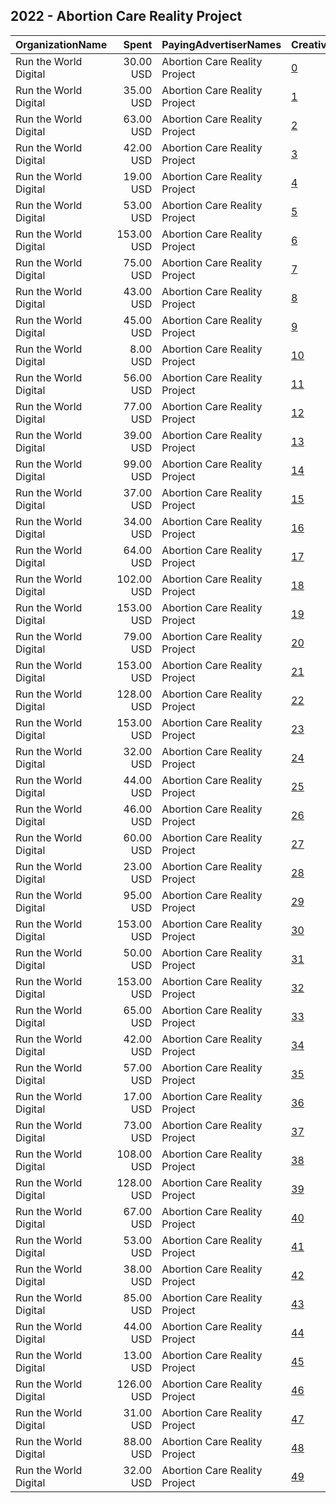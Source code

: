 ## 2022 - Abortion Care Reality Project 
|OrganizationName|Spent|PayingAdvertiserNames|CreativeUrls|Impressions|Genders|AgeBrackets|CountryCodes|BillingAddresses|CandidateBallotInformation|
|:---|---:|:---|:---|---:|:---|:---|:---|:---|:---|
|Run the World Digital|30.00 USD|Abortion Care Reality Project|[0](https://www.snap.com/political-ads/asset/1c1b0d847f4817d5d42856546999cd9d14d96d437afa2b70b5e51264d724ff52?mediaType=mp4)|1,258|FEMALE|18+|united states|"1324 Spaight St,Madison,53703,US"|Abortion Care Reality Project|
|Run the World Digital|35.00 USD|Abortion Care Reality Project|[1](https://www.snap.com/political-ads/asset/1c1b0d847f4817d5d42856546999cd9d14d96d437afa2b70b5e51264d724ff52?mediaType=mp4)|1,261|FEMALE|18+|united states|"1324 Spaight St,Madison,53703,US"|Abortion Care Reality Project|
|Run the World Digital|63.00 USD|Abortion Care Reality Project|[2](https://www.snap.com/political-ads/asset/1c1b0d847f4817d5d42856546999cd9d14d96d437afa2b70b5e51264d724ff52?mediaType=mp4)|2,062|FEMALE|18+|united states|"1324 Spaight St,Madison,53703,US"|Abortion Care Reality Project|
|Run the World Digital|42.00 USD|Abortion Care Reality Project|[3](https://www.snap.com/political-ads/asset/82cc72330fd0bc98aa0e1356c4b52a25076f6a29dddb2d246ea642c433df4b10?mediaType=mp4)|1,793|FEMALE|18+|united states|"1324 Spaight St,Madison,53703,US"|Abortion Care Reality Project|
|Run the World Digital|19.00 USD|Abortion Care Reality Project|[4](https://www.snap.com/political-ads/asset/8cac2a629cbc593c65d0d29eb927ada447538bbdb52c225c3ef15a82a64a2134?mediaType=mp4)|554|FEMALE|18+|united states|"1324 Spaight St,Madison,53703,US"|Abortion Care Reality Project|
|Run the World Digital|53.00 USD|Abortion Care Reality Project|[5](https://www.snap.com/political-ads/asset/961e09ec3246ff4e4ac8e11a4064fc6f12aaa35ea8540cebffa4cf54f3ae45ff?mediaType=mp4)|1,773|FEMALE|18+|united states|"1324 Spaight St,Madison,53703,US"|Abortion Care Reality Project|
|Run the World Digital|153.00 USD|Abortion Care Reality Project|[6](https://www.snap.com/political-ads/asset/2b5a1ff579034d3679dc5cf7baac77e02d8177c4de6fa2fca77db52e88edf955?mediaType=mp4)|5,304|FEMALE|18+|united states|"1324 Spaight St,Madison,53703,US"|Abortion Care Reality Project|
|Run the World Digital|75.00 USD|Abortion Care Reality Project|[7](https://www.snap.com/political-ads/asset/1c1b0d847f4817d5d42856546999cd9d14d96d437afa2b70b5e51264d724ff52?mediaType=mp4)|2,543|FEMALE|18+|united states|"1324 Spaight St,Madison,53703,US"|Abortion Care Reality Project|
|Run the World Digital|43.00 USD|Abortion Care Reality Project|[8](https://www.snap.com/political-ads/asset/8cac2a629cbc593c65d0d29eb927ada447538bbdb52c225c3ef15a82a64a2134?mediaType=mp4)|1,446|FEMALE|18+|united states|"1324 Spaight St,Madison,53703,US"|Abortion Care Reality Project|
|Run the World Digital|45.00 USD|Abortion Care Reality Project|[9](https://www.snap.com/political-ads/asset/1c1b0d847f4817d5d42856546999cd9d14d96d437afa2b70b5e51264d724ff52?mediaType=mp4)|1,144|FEMALE|18+|united states|"1324 Spaight St,Madison,53703,US"|Abortion Care Reality Project|
|Run the World Digital|8.00 USD|Abortion Care Reality Project|[10](https://www.snap.com/political-ads/asset/1c019fa03e71aadeaf6b3c134f1fc870a8fee713d0bb524ac0e6561d27be6332?mediaType=mp4)|255|FEMALE|18+|united states|"1324 Spaight St,Madison,53703,US"|Abortion Care Reality Project|
|Run the World Digital|56.00 USD|Abortion Care Reality Project|[11](https://www.snap.com/political-ads/asset/ef1714d9d974e25c68d7afe178e10dcf3dc592aa5884678deaff5bf3459b5c69?mediaType=mp4)|2,036|FEMALE|18+|united states|"1324 Spaight St,Madison,53703,US"|Abortion Care Reality Project|
|Run the World Digital|77.00 USD|Abortion Care Reality Project|[12](https://www.snap.com/political-ads/asset/04ca7275523f75db4b078051acb2ea75bb6a4b0dd1406397a77f48dda6b38938?mediaType=mp4)|2,896|FEMALE|18+|united states|"1324 Spaight St,Madison,53703,US"|Abortion Care Reality Project|
|Run the World Digital|39.00 USD|Abortion Care Reality Project|[13](https://www.snap.com/political-ads/asset/ca27c3ce4f0710fcd2ef8b6d41d7654688e6f9924c2fdd51b3eadf748ff17e60?mediaType=mp4)|1,131|FEMALE|18+|united states|"1324 Spaight St,Madison,53703,US"|Abortion Care Reality Project|
|Run the World Digital|99.00 USD|Abortion Care Reality Project|[14](https://www.snap.com/political-ads/asset/1c1b0d847f4817d5d42856546999cd9d14d96d437afa2b70b5e51264d724ff52?mediaType=mp4)|3,781|FEMALE|18+|united states|"1324 Spaight St,Madison,53703,US"|Abortion Care Reality Project|
|Run the World Digital|37.00 USD|Abortion Care Reality Project|[15](https://www.snap.com/political-ads/asset/ef1714d9d974e25c68d7afe178e10dcf3dc592aa5884678deaff5bf3459b5c69?mediaType=mp4)|1,019|FEMALE|18+|united states|"1324 Spaight St,Madison,53703,US"|Abortion Care Reality Project|
|Run the World Digital|34.00 USD|Abortion Care Reality Project|[16](https://www.snap.com/political-ads/asset/1c019fa03e71aadeaf6b3c134f1fc870a8fee713d0bb524ac0e6561d27be6332?mediaType=mp4)|1,048|FEMALE|18+|united states|"1324 Spaight St,Madison,53703,US"|Abortion Care Reality Project|
|Run the World Digital|64.00 USD|Abortion Care Reality Project|[17](https://www.snap.com/political-ads/asset/961e09ec3246ff4e4ac8e11a4064fc6f12aaa35ea8540cebffa4cf54f3ae45ff?mediaType=mp4)|4,120|FEMALE|18+|united states|"1324 Spaight St,Madison,53703,US"|Abortion Care Reality Project|
|Run the World Digital|102.00 USD|Abortion Care Reality Project|[18](https://www.snap.com/political-ads/asset/961e09ec3246ff4e4ac8e11a4064fc6f12aaa35ea8540cebffa4cf54f3ae45ff?mediaType=mp4)|4,097|FEMALE|18+|united states|"1324 Spaight St,Madison,53703,US"|Abortion Care Reality Project|
|Run the World Digital|153.00 USD|Abortion Care Reality Project|[19](https://www.snap.com/political-ads/asset/d503d49871c194f618fc8ebb64a69e3948982091de87286fc6dbdee8f11e1813?mediaType=mp4)|5,636|FEMALE|18+|united states|"1324 Spaight St,Madison,53703,US"|Abortion Care Reality Project|
|Run the World Digital|79.00 USD|Abortion Care Reality Project|[20](https://www.snap.com/political-ads/asset/82cc72330fd0bc98aa0e1356c4b52a25076f6a29dddb2d246ea642c433df4b10?mediaType=mp4)|2,974|FEMALE|18+|united states|"1324 Spaight St,Madison,53703,US"|Abortion Care Reality Project|
|Run the World Digital|153.00 USD|Abortion Care Reality Project|[21](https://www.snap.com/political-ads/asset/b45210162daa2743a0548ea502f96b5d3d7d922887c69032cb264c4a0a3d6761?mediaType=mp4)|5,998|FEMALE|18+|united states|"1324 Spaight St,Madison,53703,US"|Abortion Care Reality Project|
|Run the World Digital|128.00 USD|Abortion Care Reality Project|[22](https://www.snap.com/political-ads/asset/abd5212fbc8c33c1b75b6f54398ba11b2a74a00cfe014976e583de478a16d35f?mediaType=mp4)|5,027|FEMALE|18+|united states|"1324 Spaight St,Madison,53703,US"|Abortion Care Reality Project|
|Run the World Digital|153.00 USD|Abortion Care Reality Project|[23](https://www.snap.com/political-ads/asset/c16aa96d8fdf629040b9b8fe4926e3906205e6f5a20a95950c3552b7aef0e9ac?mediaType=mp4)|4,997|FEMALE|18+|united states|"1324 Spaight St,Madison,53703,US"|Abortion Care Reality Project|
|Run the World Digital|32.00 USD|Abortion Care Reality Project|[24](https://www.snap.com/political-ads/asset/ef1714d9d974e25c68d7afe178e10dcf3dc592aa5884678deaff5bf3459b5c69?mediaType=mp4)|983|FEMALE|18+|united states|"1324 Spaight St,Madison,53703,US"|Abortion Care Reality Project|
|Run the World Digital|44.00 USD|Abortion Care Reality Project|[25](https://www.snap.com/political-ads/asset/b23b8a935e4ce1226f589f28ea1cd1ff9d2359f432179998d3d74fc2fb2cfd75?mediaType=mp4)|1,146|FEMALE|18+|united states|"1324 Spaight St,Madison,53703,US"|Abortion Care Reality Project|
|Run the World Digital|46.00 USD|Abortion Care Reality Project|[26](https://www.snap.com/political-ads/asset/ca27c3ce4f0710fcd2ef8b6d41d7654688e6f9924c2fdd51b3eadf748ff17e60?mediaType=mp4)|1,319|FEMALE|18+|united states|"1324 Spaight St,Madison,53703,US"|Abortion Care Reality Project|
|Run the World Digital|60.00 USD|Abortion Care Reality Project|[27](https://www.snap.com/political-ads/asset/1c019fa03e71aadeaf6b3c134f1fc870a8fee713d0bb524ac0e6561d27be6332?mediaType=mp4)|1,709|FEMALE|18+|united states|"1324 Spaight St,Madison,53703,US"|Abortion Care Reality Project|
|Run the World Digital|23.00 USD|Abortion Care Reality Project|[28](https://www.snap.com/political-ads/asset/8cac2a629cbc593c65d0d29eb927ada447538bbdb52c225c3ef15a82a64a2134?mediaType=mp4)|599|FEMALE|18+|united states|"1324 Spaight St,Madison,53703,US"|Abortion Care Reality Project|
|Run the World Digital|95.00 USD|Abortion Care Reality Project|[29](https://www.snap.com/political-ads/asset/1c1b0d847f4817d5d42856546999cd9d14d96d437afa2b70b5e51264d724ff52?mediaType=mp4)|4,105|FEMALE|18+|united states|"1324 Spaight St,Madison,53703,US"|Abortion Care Reality Project|
|Run the World Digital|153.00 USD|Abortion Care Reality Project|[30](https://www.snap.com/political-ads/asset/abd5212fbc8c33c1b75b6f54398ba11b2a74a00cfe014976e583de478a16d35f?mediaType=mp4)|5,166|FEMALE|18+|united states|"1324 Spaight St,Madison,53703,US"|Abortion Care Reality Project|
|Run the World Digital|50.00 USD|Abortion Care Reality Project|[31](https://www.snap.com/political-ads/asset/1c1b0d847f4817d5d42856546999cd9d14d96d437afa2b70b5e51264d724ff52?mediaType=mp4)|1,692|FEMALE|18+|united states|"1324 Spaight St,Madison,53703,US"|Abortion Care Reality Project|
|Run the World Digital|153.00 USD|Abortion Care Reality Project|[32](https://www.snap.com/political-ads/asset/e1336da56aae496d93ba9d9ae3c8e1e66e638a19f0a488159b2499911bcd3fbf?mediaType=mp4)|5,719|FEMALE|18+|united states|"1324 Spaight St,Madison,53703,US"|Abortion Care Reality Project|
|Run the World Digital|65.00 USD|Abortion Care Reality Project|[33](https://www.snap.com/political-ads/asset/b23b8a935e4ce1226f589f28ea1cd1ff9d2359f432179998d3d74fc2fb2cfd75?mediaType=mp4)|2,282|FEMALE|18+|united states|"1324 Spaight St,Madison,53703,US"|Abortion Care Reality Project|
|Run the World Digital|42.00 USD|Abortion Care Reality Project|[34](https://www.snap.com/political-ads/asset/b23b8a935e4ce1226f589f28ea1cd1ff9d2359f432179998d3d74fc2fb2cfd75?mediaType=mp4)|1,268|FEMALE|18+|united states|"1324 Spaight St,Madison,53703,US"|Abortion Care Reality Project|
|Run the World Digital|57.00 USD|Abortion Care Reality Project|[35](https://www.snap.com/political-ads/asset/04ca7275523f75db4b078051acb2ea75bb6a4b0dd1406397a77f48dda6b38938?mediaType=mp4)|2,082|FEMALE|18+|united states|"1324 Spaight St,Madison,53703,US"|Abortion Care Reality Project|
|Run the World Digital|17.00 USD|Abortion Care Reality Project|[36](https://www.snap.com/political-ads/asset/b23b8a935e4ce1226f589f28ea1cd1ff9d2359f432179998d3d74fc2fb2cfd75?mediaType=mp4)|474|FEMALE|18+|united states|"1324 Spaight St,Madison,53703,US"|Abortion Care Reality Project|
|Run the World Digital|73.00 USD|Abortion Care Reality Project|[37](https://www.snap.com/political-ads/asset/1c1b0d847f4817d5d42856546999cd9d14d96d437afa2b70b5e51264d724ff52?mediaType=mp4)|2,641|FEMALE|18+|united states|"1324 Spaight St,Madison,53703,US"|Abortion Care Reality Project|
|Run the World Digital|108.00 USD|Abortion Care Reality Project|[38](https://www.snap.com/political-ads/asset/82cc72330fd0bc98aa0e1356c4b52a25076f6a29dddb2d246ea642c433df4b10?mediaType=mp4)|4,373|FEMALE|18+|united states|"1324 Spaight St,Madison,53703,US"|Abortion Care Reality Project|
|Run the World Digital|128.00 USD|Abortion Care Reality Project|[39](https://www.snap.com/political-ads/asset/2b5a1ff579034d3679dc5cf7baac77e02d8177c4de6fa2fca77db52e88edf955?mediaType=mp4)|4,217|FEMALE|18+|united states|"1324 Spaight St,Madison,53703,US"|Abortion Care Reality Project|
|Run the World Digital|67.00 USD|Abortion Care Reality Project|[40](https://www.snap.com/political-ads/asset/1c1b0d847f4817d5d42856546999cd9d14d96d437afa2b70b5e51264d724ff52?mediaType=mp4)|2,613|FEMALE|18+|united states|"1324 Spaight St,Madison,53703,US"|Abortion Care Reality Project|
|Run the World Digital|53.00 USD|Abortion Care Reality Project|[41](https://www.snap.com/political-ads/asset/41489bc64e030e9acefdecb3e3f387f28d60511344d25f44b7f18001779023cb?mediaType=mp4)|1,446|FEMALE|18+|united states|"1324 Spaight St,Madison,53703,US"|Abortion Care Reality Project|
|Run the World Digital|38.00 USD|Abortion Care Reality Project|[42](https://www.snap.com/political-ads/asset/8cac2a629cbc593c65d0d29eb927ada447538bbdb52c225c3ef15a82a64a2134?mediaType=mp4)|1,177|FEMALE|18+|united states|"1324 Spaight St,Madison,53703,US"|Abortion Care Reality Project|
|Run the World Digital|85.00 USD|Abortion Care Reality Project|[43](https://www.snap.com/political-ads/asset/04ca7275523f75db4b078051acb2ea75bb6a4b0dd1406397a77f48dda6b38938?mediaType=mp4)|3,170|FEMALE|18+|united states|"1324 Spaight St,Madison,53703,US"|Abortion Care Reality Project|
|Run the World Digital|44.00 USD|Abortion Care Reality Project|[44](https://www.snap.com/political-ads/asset/1c1b0d847f4817d5d42856546999cd9d14d96d437afa2b70b5e51264d724ff52?mediaType=mp4)|1,349|FEMALE|18+|united states|"1324 Spaight St,Madison,53703,US"|Abortion Care Reality Project|
|Run the World Digital|13.00 USD|Abortion Care Reality Project|[45](https://www.snap.com/political-ads/asset/ca27c3ce4f0710fcd2ef8b6d41d7654688e6f9924c2fdd51b3eadf748ff17e60?mediaType=mp4)|394|FEMALE|18+|united states|"1324 Spaight St,Madison,53703,US"|Abortion Care Reality Project|
|Run the World Digital|126.00 USD|Abortion Care Reality Project|[46](https://www.snap.com/political-ads/asset/d503d49871c194f618fc8ebb64a69e3948982091de87286fc6dbdee8f11e1813?mediaType=mp4)|5,083|FEMALE|18+|united states|"1324 Spaight St,Madison,53703,US"|Abortion Care Reality Project|
|Run the World Digital|31.00 USD|Abortion Care Reality Project|[47](https://www.snap.com/political-ads/asset/ca27c3ce4f0710fcd2ef8b6d41d7654688e6f9924c2fdd51b3eadf748ff17e60?mediaType=mp4)|954|FEMALE|18+|united states|"1324 Spaight St,Madison,53703,US"|Abortion Care Reality Project|
|Run the World Digital|88.00 USD|Abortion Care Reality Project|[48](https://www.snap.com/political-ads/asset/1c1b0d847f4817d5d42856546999cd9d14d96d437afa2b70b5e51264d724ff52?mediaType=mp4)|5,797|FEMALE|18+|united states|"1324 Spaight St,Madison,53703,US"|Abortion Care Reality Project|
|Run the World Digital|32.00 USD|Abortion Care Reality Project|[49](https://www.snap.com/political-ads/asset/1c019fa03e71aadeaf6b3c134f1fc870a8fee713d0bb524ac0e6561d27be6332?mediaType=mp4)|1,026|FEMALE|18+|united states|"1324 Spaight St,Madison,53703,US"|Abortion Care Reality Project|
